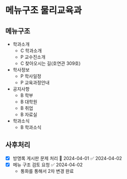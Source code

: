 # 메뉴구조 물리교육과

## 메뉴구조

- 학과소개
  - C 학과소개
  - P 교수진소개
  - C 찾아오시는 길(호연관 309호)
- 학사정보
  - P 학사일정
  - P 교육과정안내
- 공지사항
  - B 학부
  - B 대학원
  - B 취업
  - B 자료실
- 학과소식
  - B 학과소식

## 사후처리

- [x] 방명록 게시판 문제 처리 📅 2024-04-01 ✅ 2024-04-02
- [x] 메뉴 구조 검토 요청 ✅ 2024-04-02
  - 통화를 통해서 2차 변경 완료
